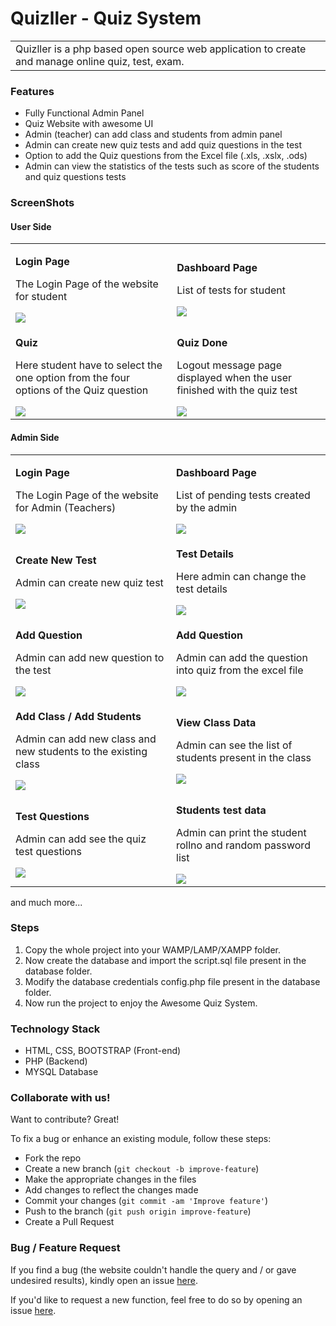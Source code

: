 # Quizller - Quiz System
<table>
  <tr>
    <td>
       Quizller is a php based open source web application to create and manage online quiz, test, exam. 
    </td>
  </tr>
</table>

### Features
- Fully Functional Admin Panel
- Quiz Website with awesome UI
- Admin (teacher) can add class and students from admin panel
- Admin can create new quiz tests and add quiz questions in the test
- Option to add the Quiz questions from the Excel file (.xls, .xslx, .ods)
- Admin can view the statistics of the tests such as score of the students and quiz questions tests

### ScreenShots
#### User Side
<table>
  <tr>
    <td>
      <p><b>Login Page</b></p>
      <p>The Login Page of the website for student</p>
      <img src="http://iamrohitsuthar.000webhostapp.com/android/github/quizller/student_login.png"/>
    </td>
    <td>
      <p><b>Dashboard Page</b></p>
      <p>List of tests for student</p>
      <img src="http://iamrohitsuthar.000webhostapp.com/android/github/quizller/student_dashboard.png"/>
    </td>
  </tr>
  
  <tr>
    <td>
      <p><b>Quiz</b></p>
      <p>Here student have to select the one option from the four options of the Quiz question</p>
      <img src="http://iamrohitsuthar.000webhostapp.com/android/github/quizller/student_quiz.png"/>
    </td>
    <td>
      <p><b>Quiz Done</b></p>
      <p>Logout message page displayed when the user finished with the quiz test</p>
      <img src="http://iamrohitsuthar.000webhostapp.com/android/github/quizller/student_test_finish.png"/>
    </td>
  </tr>
</table>

#### Admin Side
<table>
  <tr>
    <td>
      <p><b>Login Page</b></p>
      <p>The Login Page of the website for Admin (Teachers) </p>
      <img src="http://iamrohitsuthar.000webhostapp.com/android/github/quizller/admin_login.png"/>
    </td>
    <td>
      <p><b>Dashboard Page</b></p>
      <p>List of pending tests created by the admin</p>
      <img src="http://iamrohitsuthar.000webhostapp.com/android/github/quizller/admin_dashbaord.png"/>
    </td>
  </tr>
  
  <tr>
    <td>
      <p><b>Create New Test</b></p>
      <p>Admin can create new quiz test</p>
      <img src="http://iamrohitsuthar.000webhostapp.com/android/github/quizller/admin_new_test.png"/>
    </td>
    <td>
      <p><b>Test Details</b></p>
      <p>Here admin can change the test details</p>
      <img src="http://iamrohitsuthar.000webhostapp.com/android/github/quizller/admin_test_details.png"/>
    </td>
  </tr>
  <tr>
  <td>
    <p><b>Add Question</b></p>
    <p>Admin can add new question to the test</p>
    <img src="http://iamrohitsuthar.000webhostapp.com/android/github/quizller/admin_add_question.png"/>
  </td>
  <td>
    <p><b>Add Question</b></p>
    <p>Admin can add the question into quiz from the excel file</p>
    <img src="http://iamrohitsuthar.000webhostapp.com/android/github/quizller/admin_excel.png"/>
  </td>
</tr>
<tr>
<td>
  <p><b>Add Class / Add Students</b></p>
  <p>Admin can add new class and new students to the existing class</p>
  <img src="http://iamrohitsuthar.000webhostapp.com/android/github/quizller/admin_class_student.png"/>
</td>
<td>
  <p><b>View Class Data</b></p>
  <p>Admin can see the list of students present in the class</p>
  <img src="http://iamrohitsuthar.000webhostapp.com/android/github/quizller/admin_view_data.png"/>
</td>
</tr>
<tr>
<td>
  <p><b>Test Questions</b></p>
  <p>Admin can add see the quiz test questions</p>
  <img src="http://iamrohitsuthar.000webhostapp.com/android/github/quizller/admin_questions.png"/>
</td>
<td>
  <p><b>Students test data</b></p>
  <p>Admin can print the student rollno and random password list</p>
  <img src="http://iamrohitsuthar.000webhostapp.com/android/github/quizller/admin_test_cred.png"/>
</td>
</tr>
</table>

and much more...

### Steps
1. Copy the whole project into your WAMP/LAMP/XAMPP folder.
2. Now create the database and import the script.sql file present in the database folder.
3. Modify the database credentials config.php file present in the database folder.
4. Now run the project to enjoy the Awesome Quiz System.

### Technology Stack
- HTML, CSS, BOOTSTRAP (Front-end)
- PHP (Backend)
- MYSQL Database
  
### Collaborate with us!
Want to contribute? Great!<br/>

To fix a bug or enhance an existing module, follow these steps:

- Fork the repo
- Create a new branch (`git checkout -b improve-feature`)
- Make the appropriate changes in the files
- Add changes to reflect the changes made
- Commit your changes (`git commit -am 'Improve feature'`)
- Push to the branch (`git push origin improve-feature`)
- Create a Pull Request 
  
 
### Bug / Feature Request

If you find a bug (the website couldn't handle the query and / or gave undesired results), kindly open an issue [here](https://github.com/iamrohitsuthar/quizller/issues/new).

If you'd like to request a new function, feel free to do so by opening an issue [here](https://github.com/iamrohitsuthar/quizller/issues/new).
